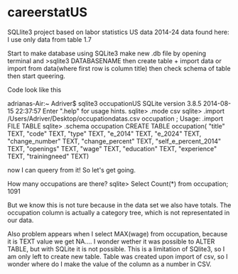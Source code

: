 # careerstatUS
SQLlite3 project based on labor statistics US data 2014-24
data found here:
I use only data from table 1.7

Start to make database using SQLite3
make new .db file by opening terminal and >sqlite3 DATABASENAME
then create table + import data or import from data(where first row is column title)
then check schema of table
then start queering.

Code look like this

adrianas-Air:~ Adriver$ sqlite3 occupationUS
SQLite version 3.8.5 2014-08-15 22:37:57
Enter ".help" for usage hints.
sqlite> .mode csv
sqlite> .import /Users/Adriver/Desktop/occupationdatas.csv occupation ;
Usage: .import FILE TABLE
sqlite> .schema occupation
CREATE TABLE occupation(
  "title" TEXT,
  "code" TEXT,
  "type" TEXT,
  "e_2014" TEXT,
  "e_2024" TEXT,
  "change_number" TEXT,
  "change_percent" TEXT,
  "self_e_percent_2014" TEXT,
  "openings" TEXT,
  "wage" TEXT,
  "education" TEXT,
  "experience" TEXT,
  "trainingneed" TEXT)
  
now I can queery from it! So let's get going.

How many occupations are there?
sqlite> Select Count(*) from occupation;
1091

But we know this is not ture because in the data set we also have totals. The occupation column is actually a category tree, which is not representated in our data.

Also problem appears when I select MAX(wage) from occupation, because it is TEXT value we get NA....
I wonder wether it was possible to ALTER TABLE, but with SQLite it is not possible. This is a limitation of SQlite3, so I am only left to create new table. Table was created upon import of csv, so I wonder where do I make the value of the column as a number in CSV.








